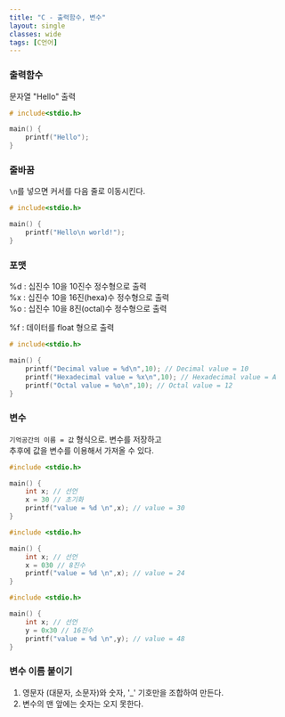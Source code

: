 ```yaml
---
title: "C - 출력함수, 변수"
layout: single
classes: wide
tags: [C언어]
---
```


### 출력함수
문자열 "Hello" 출력  
```cpp
# include<stdio.h>

main() {
    printf("Hello");
}

```
  
### 줄바꿈
`\n`를 넣으면 커서를 다음 줄로 이동시킨다.  

```cpp
# include<stdio.h>

main() {
    printf("Hello\n world!");
}

```

### 포맷  
%d	: 십진수 10을 10진수 정수형으로 출력  
%x	: 십진수 10을 16진(hexa)수 정수형으로 출력  
%o	: 십진수 10을 8진(octal)수 정수형으로 출력  

%f  : 데이터를 float 형으로 출력  


```cpp
# include<stdio.h>

main() {    
    printf("Decimal value = %d\n",10); // Decimal value = 10
    printf("Hexadecimal value = %x\n",10); // Hexadecimal value = A
    printf("Octal value = %o\n",10); // Octal value = 12
}

```

### 변수  
`기억공간의 이름 = 값` 형식으로. 변수를 저장하고  
추후에 값을 변수를 이용해서 가져올 수 있다.  

```cpp
#include <stdio.h>

main() {
    int x; // 선언
    x = 30 // 초기화
    printf("value = %d \n",x); // value = 30 
}

```
  
```cpp
#include <stdio.h>

main() {
    int x; // 선언
    x = 030 // 8진수
    printf("value = %d \n",x); // value = 24 
}
```
  
```cpp
#include <stdio.h>

main() {
    int x; // 선언
    y = 0x30 // 16진수
    printf("value = %d \n",y); // value = 48 
}
```

### 변수 이름 붙이기
1. 영문자 (대문자, 소문자)와 숫자, '_' 기호만을 조합하여 만든다.  
2. 변수의 맨 앞에는 숫자는 오지 못한다.  

